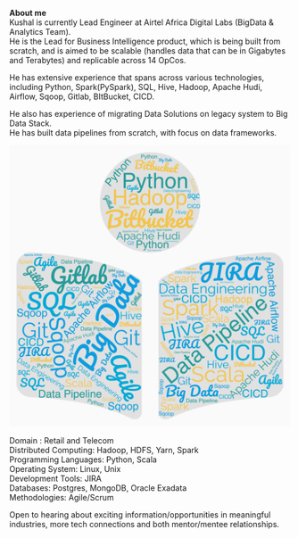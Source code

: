 **About me** <br>
Kushal is currently Lead Engineer at Airtel Africa Digital Labs (BigData & Analytics Team).<br>
He is the Lead for Business Intelligence product, which is being built from scratch, and is aimed to be scalable (handles data that can be in Gigabytes and Terabytes) and replicable across 14 OpCos.<br>

He has extensive experience that spans across various technologies, including Python, Spark(PySpark), SQL, Hive, Hadoop, Apache Hudi, Airflow, Sqoop, Gitlab, BItBucket, CICD.<br>

He also has experience of migrating Data Solutions on legacy system to Big Data Stack.<br>
He has built data pipelines from scratch, with focus on data frameworks.<br>

![](images/wordcloud_kushal.jpg)

Domain : Retail and Telecom<br>
Distributed Computing: Hadoop, HDFS, Yarn, Spark<br>
Programming Languages: Python, Scala<br>
Operating System: Linux, Unix<br>
Development Tools: JIRA<br>
Databases: Postgres, MongoDB, Oracle Exadata<br>
Methodologies: Agile/Scrum<br>

Open to hearing about exciting information/opportunities in meaningful industries, more tech connections and both mentor/mentee relationships.<br>